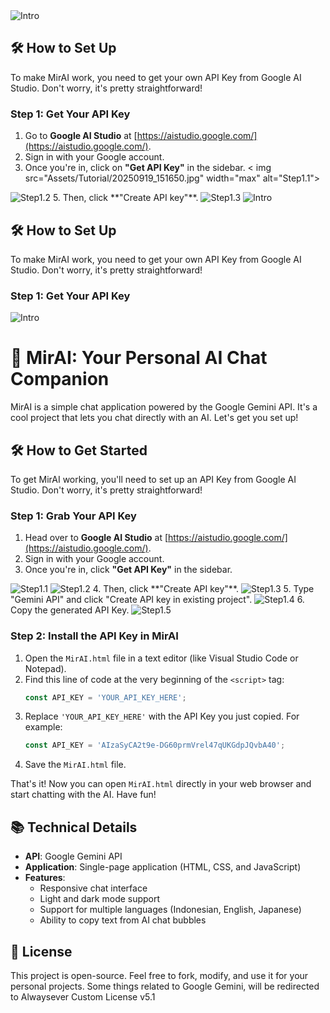<img src="Assets/Screenshot_20250915-213324.jpg" width="max" alt="Intro">

## 🛠️ How to Set Up

To make MirAI work, you need to get your own API Key from Google AI Studio. Don't worry, it's pretty straightforward\!

### Step 1: Get Your API Key

1.  Go to **Google AI Studio** at [https://aistudio.google.com/](https://aistudio.google.com/).
3.  Sign in with your Google account.
4.  Once you're in, click on **"Get API Key"** in the sidebar.
< img src="Assets/Tutorial/20250919_151650.jpg" width="max" alt="Step1.1">
<img src="Assets/Tutorial/20250919_151833.jpg" width="max" alt="Step1.2">
5.  Then, click **"Create API key"**.
<img src="Assets/Tutorial/20250919_151923.jpg" width="max" alt="Step1.3">
<img src="Assets/Screenshot_20250915-213324.jpg" width="max" alt="Intro">

## 🛠️ How to Set Up

To make MirAI work, you need to get your own API Key from Google AI Studio. Don't worry, it's pretty straightforward!

### Step 1: Get Your API Key

<img src="Assets/Screenshot_20250915-213324.jpg" width="max" alt="Intro">

# 🚀 MirAI: Your Personal AI Chat Companion

MirAI is a simple chat application powered by the Google Gemini API. It's a cool project that lets you chat directly with an AI. Let's get you set up!

## 🛠️ How to Get Started

To get MirAI working, you'll need to set up an API Key from Google AI Studio. Don't worry, it's pretty straightforward!

### Step 1: Grab Your API Key

1.  Head over to **Google AI Studio** at [https://aistudio.google.com/](https://aistudio.google.com/).
2.  Sign in with your Google account.
3.  Once you're in, click **"Get API Key"** in the sidebar.
<img src="Assets/Tutorial/20250919_151650.jpg" width="max" alt="Step1.1">
<img src="Assets/Tutorial/20250919_151833.jpg" width="max" alt="Step1.2">
4.  Then, click **"Create API key"**.
<img src="Assets/Tutorial/20250919_151923.jpg" width="max" alt="Step1.3">
5.  Type "Gemini API" and click "Create API key in existing project".
<img src="Assets/Tutorial/20250919_152023.jpg" width="max" alt="Step1.4">
6.  Copy the generated API Key.
<img src="Assets/Tutorial/20250919_152101.jpg" width="max" alt="Step1.5">

### Step 2: Install the API Key in MirAI

1.  Open the `MirAI.html` file in a text editor (like Visual Studio Code or Notepad).
2.  Find this line of code at the very beginning of the `<script>` tag:
    ```javascript
    const API_KEY = 'YOUR_API_KEY_HERE';
    ```
3.  Replace `'YOUR_API_KEY_HERE'` with the API Key you just copied.
    For example:
    ```javascript
    const API_KEY = 'AIzaSyCA2t9e-DG60prmVrel47qUKGdpJQvbA40';
    ```
4.  Save the `MirAI.html` file.

That's it! Now you can open `MirAI.html` directly in your web browser and start chatting with the AI. Have fun!

## 📚 Technical Details

* **API**: Google Gemini API
* **Application**: Single-page application (HTML, CSS, and JavaScript)
* **Features**:
    * Responsive chat interface
    * Light and dark mode support
    * Support for multiple languages (Indonesian, English, Japanese)
    * Ability to copy text from AI chat bubbles

## 📝 License

This project is open-source. Feel free to fork, modify, and use it for your personal projects.
Some things related to Google Gemini, will be redirected to Alwaysever Custom License v5.1
